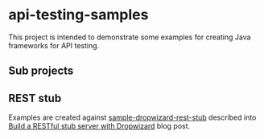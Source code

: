 # api-testing-samples #

This project is intended to demonstrate some examples for creating Java frameworks for API testing.

## Sub projects ##



## REST stub ##

Examples are created against <a href="https://github.com/llatinov/sample-dropwizard-rest-stub" target="_blank">sample-dropwizard-rest-stub</a> described into <a href="http://automationrhapsody.com/build-a-rest-stub-server-with-dropwizard/" target="_blank">Build a RESTful stub server with Dropwizard</a> blog post.